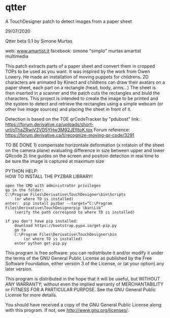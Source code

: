 # qtter
A TouchDesigner patch to detect images from a paper sheet


29/07/2020

Qtter beta 0.1
by
Simone Murtas

web: 
	www.amartist.it
facebook: 
	simone "simplo" murtas
	amartist multimedia
	

This patch extracts parts of a paper sheet and convert them in cropped TOPs to be used as you want.
It was inspired by the work from Owen Lowery.
	He made an installation of moving puppets for childrens.
	2D characters are animated by Kinect and childrens can draw their avatars on a paper sheet, each part on a rectangle (head, body, arms...)
	The sheet is then inserted in a scanner and the patch cuts the rectangles and biuld the characters.
This project is intended to create the image to be printed and the system to detect and retrieve the rectangles using a simple webcam (or other live image sources) and placing the sheet in front of it.


Detection is based on the TOE qrCodeTracker by "pdubost"
link: https://forum.derivative.ca/uploads/short-url/oThaZRwiV2VD5YHw3M92JEfltoK.tox
Forum reference: https://forum.derivative.ca/t/recognize-moving-qr-code/3291


TO BE DONE
	1) compensate horizontale deformation (x rotatoin of the sheet on the camera plane) evaluating difference in size between upper and lower QRcode
	2) line guides on the screen and positoin detection in real time to be sure the image is captured at maximum size
	
	
	
PYTHON HELP:	
	HOW TO INSTALL THE PYZBAR LIBRARY!
	
	open the CMD with administrator privileges
	go in the folder: 
	C:\Program Files\Derivative\TouchDesigner\bin\Scripts
		(or where TD is installed)
	enter: 	pip install pyzbar --target=“C:\Program Files\Derivative\TouchDesignerpip \bin\Lib”
		(verify the path correspond to where TD is installed)

	if you don't have pip installed:
		download https://bootstrap.pypa.io/get-pip.py 
		go to 
		C:\Program Files\Derivative\TouchDesigner\bin
			(or where TD is installed)
		enter python get-pip.py
		

This program is free software: you can redistribute it and/or modify it under the terms of the GNU General Public License as published by the Free Software Foundation, either version 3 of the License, or (at your option) any later version.

This program is distributed in the hope that it will be useful,
but WITHOUT ANY WARRANTY; without even the implied warranty of
MERCHANTABILITY or FITNESS FOR A PARTICULAR PURPOSE.  See the
GNU General Public License for more details.

You should have received a copy of the GNU General Public License
along with this program.  If not, see <http://www.gnu.org/licenses/>.		
			



